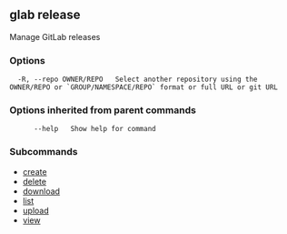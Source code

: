 ## glab release

Manage GitLab releases

### Options

```
  -R, --repo OWNER/REPO   Select another repository using the OWNER/REPO or `GROUP/NAMESPACE/REPO` format or full URL or git URL
```

### Options inherited from parent commands

```
      --help   Show help for command
```

### Subcommands

- [create](create.md)
- [delete](delete.md)
- [download](download.md)
- [list](list.md)
- [upload](upload.md)
- [view](view.md)

